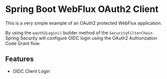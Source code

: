 # Spring Boot WebFlux OAuth2 Client

This is a very simple example of an OAuth2 protected WebFlux application.

By using the `oauth2Login()` builder method of the `SecurityFilterChain` Spring Security will configure
OIDC login using the OAuth2 Authorization Code Grant flow.

## Features
* OIDC Client Login

